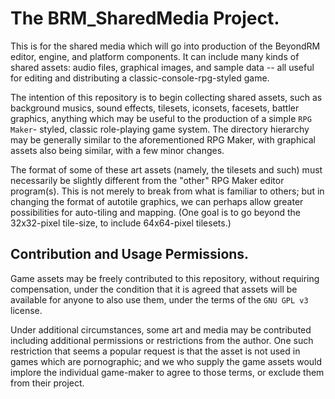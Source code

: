 # The BRM_SharedMedia Project.
This is for the shared media which will go into production of the BeyondRM editor, engine, and platform components. It
can include many kinds of shared assets: audio files, graphical images, and sample data -- all useful for editing and
distributing a classic-console-rpg-styled game.

The intention of this repository is to begin collecting shared assets, such as background musics, sound effects,
tilesets, iconsets, facesets, battler graphics, anything which may be useful to the production of a simple `RPG Maker`-
styled, classic role-playing game system. The directory hierarchy may be generally similar to the aforementioned RPG
Maker, with graphical assets also being similar, with a few minor changes.

The format of some of these art assets (namely, the tilesets and such) must necessarily be slightly different from the
"other" RPG Maker editor program(s). This is not merely to break from what is familiar to others; but in changing the
format of autotile graphics, we can perhaps allow greater possibilities for auto-tiling and mapping. (One goal is to go
beyond the 32x32-pixel tile-size, to include 64x64-pixel tilesets.)

## Contribution and Usage Permissions.
Game assets may be freely contributed to this repository, without requiring compensation, under the condition that it is
agreed that assets will be available for anyone to also use them, under the terms of the `GNU GPL v3` license.

Under additional circumstances, some art and media may be contributed including additional permissions or restrictions
from the author. One such restriction that seems a popular request is that the asset is not used in games which are
pornographic; and we who supply the game assets would implore the individual game-maker to agree to those terms, or
exclude them from their project.
